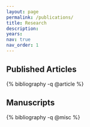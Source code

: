 ```yaml
---
layout: page
permalink: /publications/
title: Research
description: 
years: 
nav: true
nav_order: 1
---
```

## Published Articles
<div  padding: 25px 50px 75px 100px; class="publications">
{% bibliography -q @article %}
</div>

## Manuscripts
<div class="publications">
{% bibliography -q @misc %}
</div>